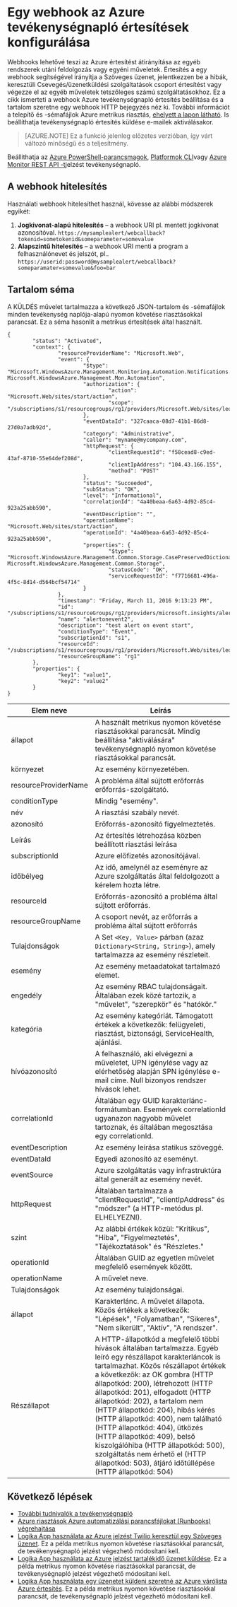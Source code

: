 <properties
    pageTitle="Egy webhook Azure tevékenységnapló értesítések beállítása |} Microsoft Azure"
    description="Megtudhatja, hogy miként tevékenységnapló értesítésekkel webhooks hívni. "
    authors="kamathashwin"
    manager="carolz"
    editor=""
    services="monitoring-and-diagnostics"
    documentationCenter="monitoring-and-diagnostics"/>

<tags
    ms.service="monitoring-and-diagnostics"
    ms.workload="na"
    ms.tgt_pltfrm="na"
    ms.devlang="na"
    ms.topic="article"
    ms.date="10/20/2016"
    ms.author="ashwink"/>

# <a name="configure-a-webhook-on-an-azure-activity-log-alerts"></a>Egy webhook az Azure tevékenységnapló értesítések konfigurálása

Webhooks lehetővé teszi az Azure értesítést átirányítása az egyéb rendszerek utáni feldolgozás vagy egyéni műveletek. Értesítés a egy webhook segítségével irányítja a Szöveges üzenet, jelentkezzen be a hibák, keresztüli Csevegés/üzenetküldési szolgáltatások csoport értesítést vagy végezze el az egyéb műveletek tetszőleges számú szolgáltatásokhoz. Ez a cikk ismerteti a webhook Azure tevékenységnapló értesítés beállítása és a tartalom szeretne egy webhook HTTP bejegyzés néz ki. További információt a telepítő és -sémafájlok Azure metrikus riasztás, [ehelyett a lapon látható](insights-webhooks-alerts.md). Is beállíthatja tevékenységnapló értesítés küldése e-mailek aktiválásakor.

>[AZURE.NOTE] Ez a funkció jelenleg előzetes verzióban, így várt változó minőségű és a teljesítmény.

Beállíthatja az [Azure PowerShell-parancsmagok](insights-powershell-samples.md#create-alert-rules), [Platformok CLI](insights-cli-samples.md#work-with-alerts)vagy [Azure Monitor REST API -t](https://msdn.microsoft.com/library/azure/dn933805.aspx)jelzést tevékenységnapló.

## <a name="authenticating-the-webhook"></a>A webhook hitelesítés
Használati webhook hitelesíthet használ, kövesse az alábbi módszerek egyikét:

1. **Jogkivonat-alapú hitelesítés** – a webhook URI pl. mentett jogkivonat azonosítóval. `https://mysamplealert/webcallback?tokenid=sometokenid&someparameter=somevalue`
2.  **Alapszintű hitelesítés** – a webhook URI menti a program a felhasználónevet és jelszót, pl.. `https://userid:password@mysamplealert/webcallback?someparamater=somevalue&foo=bar`

## <a name="payload-schema"></a>Tartalom séma
A KÜLDÉS művelet tartalmazza a következő JSON-tartalom és -sémafájlok minden tevékenység naplója-alapú nyomon követése riasztásokkal parancsát. Ez a séma hasonlít a metrikus értesítések által használt.

```
{
        "status": "Activated",
        "context": {
                "resourceProviderName": "Microsoft.Web",
                "event": {
                        "$type": "Microsoft.WindowsAzure.Management.Monitoring.Automation.Notifications.GenericNotifications.Datacontracts.InstanceEventContext, Microsoft.WindowsAzure.Management.Mon.Automation",
                        "authorization": {
                                "action": "Microsoft.Web/sites/start/action",
                                "scope": "/subscriptions/s1/resourcegroups/rg1/providers/Microsoft.Web/sites/leoalerttest"
                        },
                        "eventDataId": "327caaca-08d7-41b1-86d8-27d0a7adb92d",
                        "category": "Administrative",
                        "caller": "myname@mycompany.com",
                        "httpRequest": {
                                "clientRequestId": "f58cead8-c9ed-43af-8710-55e64def208d",
                                "clientIpAddress": "104.43.166.155",
                                "method": "POST"
                        },
                        "status": "Succeeded",
                        "subStatus": "OK",
                        "level": "Informational",
                        "correlationId": "4a40beaa-6a63-4d92-85c4-923a25abb590",
                        "eventDescription": "",
                        "operationName": "Microsoft.Web/sites/start/action",
                        "operationId": "4a40beaa-6a63-4d92-85c4-923a25abb590",
                        "properties": {
                                "$type": "Microsoft.WindowsAzure.Management.Common.Storage.CasePreservedDictionary, Microsoft.WindowsAzure.Management.Common.Storage",
                                "statusCode": "OK",
                                "serviceRequestId": "f7716681-496a-4f5c-8d14-d564bcf54714"
                        }
                },
                "timestamp": "Friday, March 11, 2016 9:13:23 PM",
                "id": "/subscriptions/s1/resourceGroups/rg1/providers/microsoft.insights/alertrules/alertonevent2",
                "name": "alertonevent2",
                "description": "test alert on event start",
                "conditionType": "Event",
                "subscriptionId": "s1",
                "resourceId": "/subscriptions/s1/resourcegroups/rg1/providers/Microsoft.Web/sites/leoalerttest",
                "resourceGroupName": "rg1"
        },
        "properties": {
                "key1": "value1",
                "key2": "value2"
        }
}
```

|Elem neve       |Leírás|
|---                |---|
|állapot             |A használt metrikus nyomon követése riasztásokkal parancsát. Mindig beállítása "aktiválására" tevékenységnapló nyomon követése riasztásokkal parancsát.|
|környezet            |Az esemény környezetében.|
|resourceProviderName|A probléma által sújtott erőforrás erőforrás-szolgáltató.|
|conditionType      |Mindig "esemény".|
|név               |A riasztási szabály nevét.|
|azonosító                 |Erőforrás-azonosító figyelmeztetés.|
|Leírás        |Az értesítés létrehozása közben beállított riasztási leírása|
|subscriptionId     |Azure előfizetés azonosítójával.|
|időbélyeg          |Az idő, amelynél az eseményre az Azure szolgáltatás által feldolgozott a kérelem hozta létre.|
|resourceId         |Erőforrás-azonosító a probléma által sújtott erőforrás.|
|resourceGroupName  |A csoport nevét, az erőforrás a probléma által sújtott erőforrás|
|Tulajdonságok         |A Set `<Key, Value>` párban (azaz `Dictionary<String, String>`), amely tartalmazza az esemény részleteit.|
|esemény              |Az esemény metaadatokat tartalmazó elemet.|
|engedély      |Az esemény RBAC tulajdonságait. Általában ezek közé tartozik, a "művelet", "szerepkör" és "hatókör."|
|kategória           |Az esemény kategóriát. Támogatott értékek a következők: felügyeleti, riasztást, biztonsági, ServiceHealth, ajánlási.|
|hívóazonosító             |A felhasználó, aki elvégezni a műveletet, UPN igénylése vagy az elérhetőség alapján SPN igénylése e-mail címe. Null bizonyos rendszer hívások lehet.|
|correlationId      |Általában egy GUID karakterlánc-formátumban. Események correlationId ugyanazon nagyobb művelet tartoznak, és általában megosztása egy correlationId.|
|eventDescription   |Az esemény leírása statikus szöveggé.|
|eventDataId        |Egyedi azonosító az eseményt.|
|eventSource        |Azure szolgáltatás vagy infrastruktúra által generált az esemény nevét.|
|httpRequest        |Általában tartalmazza a "clientRequestId", "clientIpAddress" és "módszer" (a HTTP-metódus pl. ELHELYEZNI).|
|szint              |Az alábbi értékek közül: "Kritikus", "Hiba", "Figyelmeztetés", "Tájékoztatások" és "Részletes."|
|operationId        |Általában GUID az egyetlen művelet megfelelő események között.|
|operationName      |A művelet neve.|
|Tulajdonságok         |Az esemény tulajdonságai.|
|állapot             |Karakterlánc. A művelet állapota. Közös értékek a következők: "Lépések", "Folyamatban", "Sikeres", "Nem sikerült", "Aktív", "A rendszer".|
|Részállapot          |A HTTP-állapotkód a megfelelő többi hívások általában tartalmazza. Egyéb leíró egy részállapot karakterláncok is tartalmazhat. Közös részállapot értékek a következők: az OK gombra (HTTP állapotkód: 200), létrehozott (HTTP állapotkód: 201), elfogadott (HTTP állapotkód: 202), a tartalom nem (HTTP állapotkód: 204), hibás kérés (HTTP állapotkód: 400), nem található (HTTP állapotkód: 404), ütközés (HTTP állapotkód: 409), belső kiszolgálóhiba (HTTP állapotkód: 500), szolgáltatás nem érhető el (HTTP állapotkód: 503), átjáró időtúllépése (HTTP állapotkód: 504)|

## <a name="next-steps"></a>Következő lépések
- [További tudnivalók a tevékenységnapló](monitoring-overview-activity-logs.md)
- [Azure riasztások Azure automatizálási parancsfájlokat (Runbooks) végrehajtása](http://go.microsoft.com/fwlink/?LinkId=627081)
- [Logika App használata az Azure jelzést Twilio keresztül egy Szöveges üzenet](https://github.com/Azure/azure-quickstart-templates/tree/master/201-alert-to-text-message-with-logic-app). Ez a példa metrikus nyomon követése riasztásokkal parancsát, de tevékenységnapló jelzést végezhető módosítani kell.
- [Logika App használata az Azure jelzést tartalékidő üzenet küldése](https://github.com/Azure/azure-quickstart-templates/tree/master/201-alert-to-slack-with-logic-app). Ez a példa metrikus nyomon követése riasztásokkal parancsát, de tevékenységnapló jelzést végezhető módosítani kell.
- [Logika App használata egy üzenetet küldeni szeretné az Azure várólista Azure értesítés](https://github.com/Azure/azure-quickstart-templates/tree/master/201-alert-to-queue-with-logic-app). Ez a példa metrikus nyomon követése riasztásokkal parancsát, de tevékenységnapló jelzést végezhető módosítani kell.

